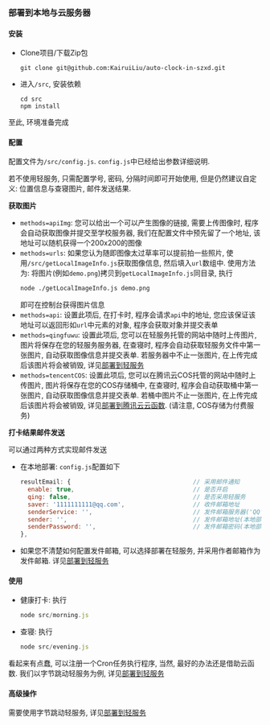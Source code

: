 ### 部署到本地与云服务器

#### 安装

- Clone项目/下载Zip包
  ```shell
  git clone git@github.com:KairuiLiu/auto-clock-in-szxd.git
  ```
- 进入`/src`, 安装依赖
  ```shell
  cd src
  npm install
  ```

至此, 环境准备完成

#### 配置

配置文件为`/src/config.js`. `config.js`中已经给出参数详细说明.

若不使用轻服务, 只需配置学号, 密码, 分隔时间即可开始使用, 但是仍然建议自定义: 位置信息与查寝图片, 邮件发送结果.

**获取图片**

- `methods=apiImg`: 您可以给出一个可以产生图像的链接, 需要上传图像时, 程序会自动获取图像并提交至学校服务器, 我们在配置文件中预先留了一个地址, 该地址可以随机获得一个200x200的图像
- `methods=urls`: 如果您认为随即图像太过草率可以提前拍一些照片, 使用`/src/getLocalImageInfo.js`获取图像信息, 然后填入`url`数组中. 使用方法为: 将图片(例如`demo.png`)拷贝到`getLocalImageInfo.js`同目录, 执行
  ```bash
  node ./getLocalImageInfo.js demo.png
  ```
  即可在控制台获得图片信息
- `methods=api`: 设置此项后, 在打卡时, 程序会请求`api`中的地址, 您应该保证该地址可以返回形如`url`中元素的对象, 程序会获取对象并提交表单
- `methods=qingfuwu`: 设置此项后, 您可以在轻服务托管的网站中随时上传图片, 图片将保存在您的轻服务服务器, 在查寝时, 程序会自动获取轻服务文件中第一张图片, 自动获取图像信息并提交表单. 若服务器中不止一张图片, 在上传完成后该图片将会被销毁, 详见[部署到轻服务](./部署到轻服务.md)
- `methods=tencentCOS`: 设置此项后, 您可以在腾讯云COS托管的网站中随时上传图片, 图片将保存在您的COS存储桶中, 在查寝时, 程序会自动获取桶中第一张图片, 自动获取图像信息并提交表单. 若桶中图片不止一张图片, 在上传完成后该图片将会被销毁, 详见[部署到腾讯云云函数](./部署到腾讯云云函数.md). (请注意, COS存储为付费服务)

**打卡结果邮件发送**

可以通过两种方式实现邮件发送

- 在本地部署: `config.js`配置如下

  ```js
  resultEmail: {                                  // 采用邮件通知
    enable: true,                                 // 是否开启
    qing: false,                                  // 是否采用轻服务
    saver: '1111111111@qq.com',                   // 收件邮箱地址
    senderService: '',                            // 发件邮箱服务器('QQ', 'outlook'...)
    sender: '',                                   // 发件邮箱地址(本地部署必填)
    senderPassword: '',                           // 发件邮箱密码(本地部署必填, 部分邮箱可能需要替换为授权码)
  },
  ```

- 如果您不清楚如何配置发件邮箱, 可以选择部署在轻服务, 并采用作者邮箱作为发件邮箱. 详见[部署到轻服务](./部署到轻服务.md)

#### 使用

- 健康打卡: 执行
  ```js
  node src/morning.js
  ```
- 查寝: 执行
  ```js
  node src/evening.js
  ```

看起来有点蠢, 可以注册一个Cron任务执行程序, 当然, 最好的办法还是借助云函数. 我们以字节跳动轻服务为例, 详见[部署到轻服务](./部署到轻服务.md)

#### 高级操作

需要使用字节跳动轻服务, 详见[部署到轻服务](./部署到轻服务.md)